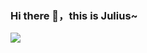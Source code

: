 ### Hi there 👋，this is Julius~

<p>
<!--<img align="center" src="https://github-readme-stats.vercel.app/api?username=juliusyolo&show_icons=true&hide_title=true&hide_rank=true&hide=issues&count_private=false&disable_animations=true"/>-->
<img align="top" src="https://github-readme-stats.vercel.app/api/top-langs/?username=juliusyolo&layout=compact&langs_count=6&hide=javascript,html,css"/>
</p>

